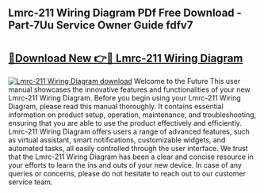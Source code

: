 ## Lmrc-211 Wiring Diagram PDf Free Download - Part-7Uu Service Owner Guide fdfv7

# <h2><a href="http://dfkbzx.blite.top/?on=Lmrc-211+Wiring+Diagram">🔗Download New 👉🔴 Lmrc-211 Wiring Diagram</a></h2>

[![Lmrc-211 Wiring Diagram download](https://i.imgur.com/lujVjoI.png)](http://dfkbzx.blite.top/?on=Lmrc-211+Wiring+Diagram)
Welcome to the Future This user manual showcases the innovative features and functionalities of your new Lmrc-211 Wiring Diagram. Before you begin using your Lmrc-211 Wiring Diagram, please read this manual thoroughly. It contains essential information on product setup, operation, maintenance, and troubleshooting, ensuring that you are able to use the product effectively and efficiently. Lmrc-211 Wiring Diagram offers users a range of advanced features, such as virtual assistant, smart notifications, customizable widgets, and automated tasks, all easily controlled through the user interface. We trust that the Lmrc-211 Wiring Diagram has been a clear and concise resource in your efforts to learn the ins and outs of your new device. In case of any queries or concerns, please do not hesitate to reach out to our customer service team.

